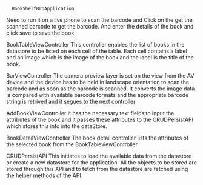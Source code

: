 

      BookShelfBroApplication

Need to run it on a live phone to scan the barcode  and 
Click on  the get the scanned barcode to get the barcode. And enter the details of the book and click save to save the book.

BookTableViewController
This controller enables the list of books in the datastore to be listed on each cell of the table.
Each cell contains a label and an image which is the image of the book and the label is the title of the book.

BarViewController
The camera preview layer is set on the view from the AV device and the device has to be held in landscape orientation to scan the barcode and as soon as the barcode is scanned.
It converts the image data is compared with available barcode formats  and the appropriate barcode string is retrived and it segues to the next controller

AddBookViewController
It has the necessary text fields to input the attributes of the book and it passes these attributes to the CRUDPersistAPI which stores this info into the dataStore.

BookDetailViewController
The book detail controller lists the attributes of the selected book from the BookTableviewController.

CRUDPersistAPI
This initiates to load the available data from the datastore or create a new datastore for the application.
All the objects to be stored are stored through this API and to fetch from the datastore are fetched using the helper methods of the API.
